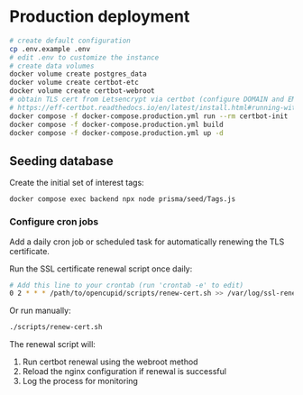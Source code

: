 # Production deployment

```bash
# create default configuration
cp .env.example .env  
# edit .env to customize the instance
# create data volumes
docker volume create postgres_data
docker volume create certbot-etc
docker volume create certbot-webroot
# obtain TLS cert from Letsencrypt via certbot (configure DOMAIN and EMAIL in .env)
# https://eff-certbot.readthedocs.io/en/latest/install.html#running-with-docker
docker compose -f docker-compose.production.yml run --rm certbot-init
docker compose -f docker-compose.production.yml build
docker compose -f docker-compose.production.yml up -d
```

## Seeding database

Create the initial set of interest tags:

`docker compose exec backend npx node prisma/seed/Tags.js`


### Configure cron jobs

Add a daily cron job or scheduled task for automatically renewing the TLS certificate.

Run the SSL certificate renewal script once daily:

```bash
# Add this line to your crontab (run 'crontab -e' to edit)
0 2 * * * /path/to/opencupid/scripts/renew-cert.sh >> /var/log/ssl-renewal.log 2>&1
```

Or run manually:

```bash
./scripts/renew-cert.sh
```

The renewal script will:
1. Run certbot renewal using the webroot method
2. Reload the nginx configuration if renewal is successful
3. Log the process for monitoring
